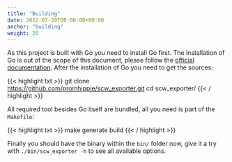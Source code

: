 ```yaml
---
title: "Building"
date: 2022-07-20T00:00:00+00:00
anchor: "building"
weight: 20
---
```


As this project is built with Go you need to install Go first. The installation
of Go is out of the scope of this document, please follow the
[official documentation][golang]. After the installation of Go you need to get
the sources:

{{< highlight txt >}}
git clone https://github.com/promhippie/scw_exporter.git
cd scw_exporter/
{{< / highlight >}}

All required tool besides Go itself are bundled, all you need is part of the
`Makefile`:

{{< highlight txt >}}
make generate build
{{< / highlight >}}

Finally you should have the binary within the `bin/` folder now, give it a try
with `./bin/scw_exporter -h` to see all available options.

[golang]: https://golang.org/doc/install
